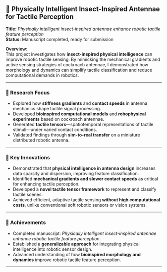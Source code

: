 ## 🐜 Physically Intelligent Insect-Inspired Antennae for Tactile Perception  

**Title:** *Physically intelligent insect-inspired antennae enhance robotic tactile feature perception*  
**Status:** Manuscript completed, ready for submission  

**Overview:**  
This project investigates how **insect-inspired physical intelligence** can improve robotic tactile sensing. By mimicking the mechanical gradients and active sensing strategies of cockroach antennae, I demonstrated how morphology and dynamics can simplify tactile classification and reduce computational demands in robotics.  

---

### 🔹 Research Focus
- Explored how **stiffness gradients** and **contact speeds** in antenna mechanics shape tactile signal processing.  
- Developed **bioinspired computational models** and **robophysical experiments** based on cockroach antennae.  
- Generated **tactile tensors**—spatiotemporal representations of tactile stimuli—under varied contact conditions.  
- Validated findings through **sim-to-real transfer** on a miniature distributed robotic antenna.  

---

### 🔹 Key Innovations
- Demonstrated that **physical intelligence in antenna design** increases data sparsity and dispersion, improving feature classification.  
- Identified **mechanical gradients and slower contact speeds** as critical for enhancing tactile perception.  
- Developed a **novel tactile tensor framework** to represent and classify tactile scenes.  
- Achieved efficient, adaptive tactile sensing **without high computational costs**, unlike conventional soft robotic sensors or vision systems.  

---

### 🔹 Achievements
- Completed manuscript: *Physically intelligent insect-inspired antennae enhance robotic tactile feature perception*.  
- Established a **generalizable approach** for integrating physical intelligence into robotic sensor design.  
- Advanced understanding of how **bioinspired morphology and dynamics** improve robotic tactile feature perception.  

---
